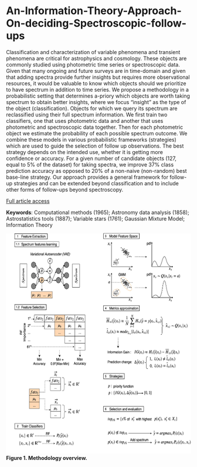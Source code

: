 # An-Information-Theory-Approach-On-deciding-Spectroscopic-follow-ups

Classification and characterization of variable phenomena and transient phenomena are critical for astrophysics and cosmology. These objects are commonly studied using photometric time series or spectroscopic data. Given that many ongoing and future surveys are in time-domain and given that adding spectra provide further insights but requires more observational resources, it would be valuable to know which objects should we prioritize to have spectrum in addition to time series. We propose a methodology in a probabilistic setting that determines a-priory which objects are worth taking spectrum to obtain better insights, where we focus “insight” as the type of the object (classification). Objects for which we query its spectrum are reclassified using their full spectrum information. We first train two classifiers, one that uses photometric data and another that uses photometric and spectroscopic data together. Then for each photometric object we estimate the probability of each possible spectrum outcome. We combine these models in various probabilistic frameworks (strategies) which are used to guide the selection of follow up observations. The best strategy depends on the intended use, whether it is getting more confidence or accuracy. For a given number of candidate objects (127, equal to $5\%$ of the dataset) for taking spectra, we improve 37\% class prediction accuracy as opposed to 20$\%$ of a non-naive (non-random) best base-line strategy. Our approach provides a general framework for follow-up strategies and can be extended beyond classification and to include other forms of follow-ups beyond spectroscopy.

[Full article access](https://iopscience.iop.org/article/10.3847/1538-3881/ab557d)

**Keywords**: Computational methods (1965); Astronomy data analysis (1858); Astrostatistics tools (1887); Variable stars (1761); Gaussian Mixture Model; Information Theory

<img src="imgs/methodology.jpg" width="600" height="600">
<b>Figure 1. Methodology overview. </b>
